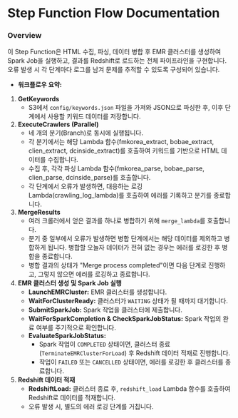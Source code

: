 # Step Function Flow Documentation
### Overview
이 Step Function은 HTML 수집, 파싱, 데이터 병합 후 EMR 클러스터를 생성하여 Spark Job을 실행하고, 결과를 Redshift로 로드하는 전체 파이프라인을 구현합니다. 오류 발생 시 각 단계마다 로그를 남겨 문제를 추적할 수 있도록 구성되어 있습니다.


* **워크플로우 요약:**

1. **GetKeywords**
    - S3에서 `config/keywords.json` 파일을 가져와 JSON으로 파싱한 후, 이후 단계에서 사용할 키워드 데이터를 저장합니다.
2. **ExecuteCrawlers (Parallel)**
    - 네 개의 분기(Branch)로 동시에 실행됩니다.
    - 각 분기에서는 해당 Lambda 함수(fmkorea_extract, bobae_extract, clien_extract, dcinside_extract)를 호출하여 키워드를 기반으로 HTML 데이터를 수집합니다.
    - 수집 후, 각각 파싱 Lambda 함수(fmkorea_parse, bobae_parse, clien_parse, dcinside_parse)를 호출합니다.
    - 각 단계에서 오류가 발생하면, 대응하는 로깅 Lambda(crawling_log_lambda)를 호출하여 에러를 기록하고 분기를 종료합니다.
3. **MergeResults**
    - 여러 크롤러에서 얻은 결과를 하나로 병합하기 위해 `merge_lambda`를 호출합니다.
    - 분기 중 일부에서 오류가 발생하면 병합 단계에서는 해당 데이터를 제외하고 병합하게 됩니다. 병합할 오늘자 데이터가 전혀 없는 경우는 에러를 로깅한 후 병합을 종료합니다.
    - 병합 결과의 상태가 "Merge process completed"이면 다음 단계로 진행하고, 그렇지 않으면 에러를 로깅하고 종료합니다.
4. **EMR 클러스터 생성 및 Spark Job 실행**
    - **LaunchEMRCluster:** EMR 클러스터를 생성합니다.
    - **WaitForClusterReady:** 클러스터가 `WAITING` 상태가 될 때까지 대기합니다.
    - **SubmitSparkJob:** Spark 작업을 클러스터에 제출합니다.
    - **WaitForSparkCompletion & CheckSparkJobStatus:** Spark 작업의 완료 여부를 주기적으로 확인합니다.
    - **EvaluateSparkJobStatus:**
        - Spark 작업이 `COMPLETED` 상태이면, 클러스터 종료(`TerminateEMRClusterForLoad`) 후 Redshift 데이터 적재로 진행합니다.
        - 작업이 `FAILED` 또는 `CANCELLED` 상태이면, 에러를 로깅한 후 클러스터를 종료합니다.
5. **Redshift 데이터 적재**
    - **RedshiftLoad:** 클러스터 종료 후, `redshift_load` Lambda 함수를 호출하여 Redshift로 데이터를 적재합니다.
    - 오류 발생 시, 별도의 에러 로깅 단계를 거칩니다.
